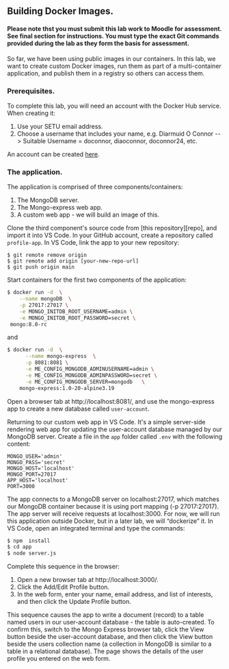 ## Building Docker Images.

#### Please note thst you must submit this lab work to Moodle for assessment. See final section for instructions. You must type the exact Git commands provided during the lab as they form the basis for assessment.


So far, we have been using public images in our containers. In this lab, we want to create custom Docker images, run them as part of a multi-container application, and publish them in a registry so others can access them.

### Prerequisites.

To complete this lab, you will need an account with the Docker Hub service. When creating it:
1. Use your SETU email address.
1. Choose a username that includes your name, e.g. Diarmuid O Connor --> Suitable Username = doconnor, diaoconnor, doconnor24, etc.

An account can be created [here][hub].

###  The application.

The application is comprised of three components/containers:

1. The MongoDB server.
1. The Mongo-express web app.
1. A custom web app - we will build an image of this.

Clone the third component's source code from [this repository][repo], and import it into VS Code. In your GitHub account, create a repository called `profile-app`. In VS Code, link the app to your new repository:
~~~
$ git remote remove origin
$ git remote add origin [your-new-repo-url]
$ git push origin main
~~~

Start containers for the first two components of the application:
~~~bash
$ docker run -d  \
    --name mongoDB  \
    -p 27017:27017 \
    -e MONGO_INITDB_ROOT_USERNAME=admin \
    -e MONGO_INITDB_ROOT_PASSWORD=secret \
 mongo:8.0-rc
~~~
and
~~~bash
$ docker run -d  \
      --name mongo-express  \
      -p 8081:8081 \
      -e ME_CONFIG_MONGODB_ADMINUSERNAME=admin \
      -e ME_CONFIG_MONGODB_ADMINPASSWORD=secret \
      -e ME_CONFIG_MONGODB_SERVER=mongodb   \
    mongo-express:1.0-20-alpine3.19
~~~

Open a browser tab at http://localhost:8081/, and use the mongo-express app to create a new database called `user-account`.

Returning to our custom web app in VS Code. It's a simple server-side rendering web app for updating the user-account database managed by our MongoDB server. Create a file in the `app` folder called `.env` with the following content:
~~~
MONGO_USER='admin' 
MONGO_PASS='secret' 
MONGO_HOST='localhost'
MONGO_PORT=27017 
APP_HOST='localhost'
PORT=3000
~~~
The app connects to a MongoDB server on localhost:27017, which matches our MongoDB container because it is using port mapping (-p 27017:27017). The app server will receive requests at localhost:3000. For now, we will run this application outside Docker, but in a later lab, we will “dockerize” it. In VS Code, open an integrated terminal and type the commands:
~~~bash
$ npm  install
$ cd app
$ node server.js
~~~
Complete this sequence in the browser:
1. Open a new browser tab at http://localhost:3000/.
1. Click the Add/Edit Profile button.
1. In the web form, enter your name, email address, and list of interests, and then click the Update Profile button.

This sequence causes the app to write a document (record) to a table named users in our user-account database - the table is auto-created. To confirm this, switch to the Mongo Express browser tab, click the View button beside the user-account database, and then click the View button beside the users collection name (a collection in MongoDB is similar to a table in a relational database). The page shows the details of the user profile you entered on the web form.



[hub]: https://hub.docker.com/
[hub]: https://github.com/diarmuidoconnor/simple-profile-app